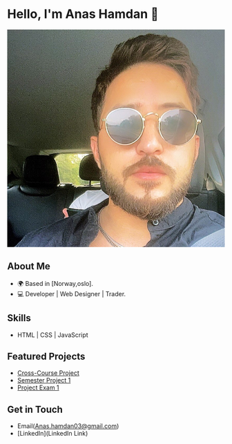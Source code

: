 # Hello, I'm Anas Hamdan 👋
![Anas Hamdan](/images/anas%20hamdan.jpg)  
## About Me
- 🌍 Based in [Norway,oslo].
- 💻 Developer | Web Designer | Trader.

## Skills
- HTML | CSS | JavaScript

## Featured Projects
- [Cross-Course Project](https://anashamdaan.github.io/Rainydays-Shop)
- [Semester Project 1](https:https://anashamdaan.github.io/Community-Science-Museum)
- [Project Exam 1](https://anashamdaan.github.io/Hl-Blog-demo)

## Get in Touch
- Email(Anas.hamdan03@gmail.com)
- [LinkedIn](LinkedIn Link)
